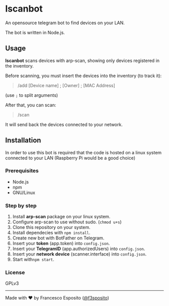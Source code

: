 # lscanbot

An opensource telegram bot to find devices on your LAN.

The bot is written in Node.js.

## Usage

**lscanbot** scans devices with arp-scan, showing only devices registered in the inventory.

Before scanning, you must insert the devices into the inventory (to track it):
> /add [Device name] ; [Owner] ; [MAC Address]

(use `;` to split arguments)


After that, you can scan:
>/scan



It will send back the devices connected to your network.

## Installation

In order to use this bot is required that the code is hosted on a linux system connected to your LAN (Raspberry Pi would be a good choice)


### Prerequisites
- Node.js
- npm
- GNU/Linux

### Step by step
1. Install **arp-scan** package on your linux system. 
2. Configure arp-scan to use without sudo.
(`chmod u+s`)
3. Clone this repository on your system.
4. Install dependecies with `npm install`.
5. Create new bot with BotFather on Telegram.
6. Insert your **token** (app.token) into `config.json`.
7. Insert your **TelegramID** (app.authorizedUsers) into `config.json`.
8. Insert your **network device** (scanner.interface) into `config.json`.
8. Start with`npm start`.


### License

GPLv3

---
Made with ❤️ by Francesco Esposito ([@f3sposito](https://github.com/f3sposito))